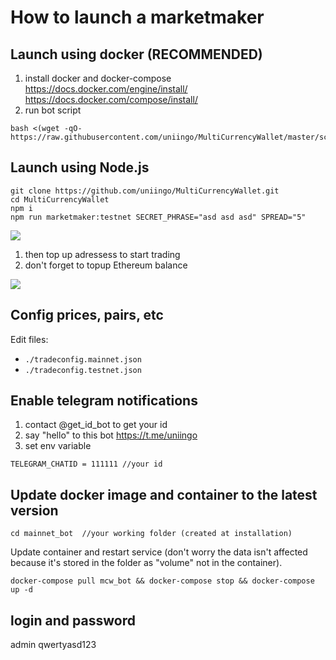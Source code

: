 # How to launch a marketmaker

## Launch using docker (RECOMMENDED)
1. install docker and docker-compose https://docs.docker.com/engine/install/ https://docs.docker.com/compose/install/
2. run bot script
```
bash <(wget -qO- https://raw.githubusercontent.com/uniingo/MultiCurrencyWallet/master/scripts/startBot.sh)
```

## Launch using Node.js
```
git clone https://github.com/uniingo/MultiCurrencyWallet.git
cd MultiCurrencyWallet
npm i 
npm run marketmaker:testnet SECRET_PHRASE="asd asd asd" SPREAD="5"

```
![](https://screenshots.wpmix.net/putty_3ISF58oZz8jfJwFuyyMFpfocPTBR7aC4.png)

1. then top up adressess to start trading
2. don't forget to topup Ethereum balance

![](https://screenshots.wpmix.net/chrome_VfMLfx2KBVUIxaGsQ6ECBEKUq2VMF7Ag.png)

## Config prices, pairs, etc
Edit files:
- `./tradeconfig.mainnet.json`
- `./tradeconfig.testnet.json`


## Enable telegram notifications
1. contact @get_id_bot to get your id
2. say "hello" to this bot https://t.me/uniingo
3. set env variable
```
TELEGRAM_CHATID = 111111 //your id
```

## Update docker image and container to the latest version
```
cd mainnet_bot  //your working folder (created at installation)
```
Update container and restart service (don't worry the data isn't affected because it's stored in the folder as "volume" not in the container).
```
docker-compose pull mcw_bot && docker-compose stop && docker-compose up -d
```

## login and password
admin 
qwertyasd123

